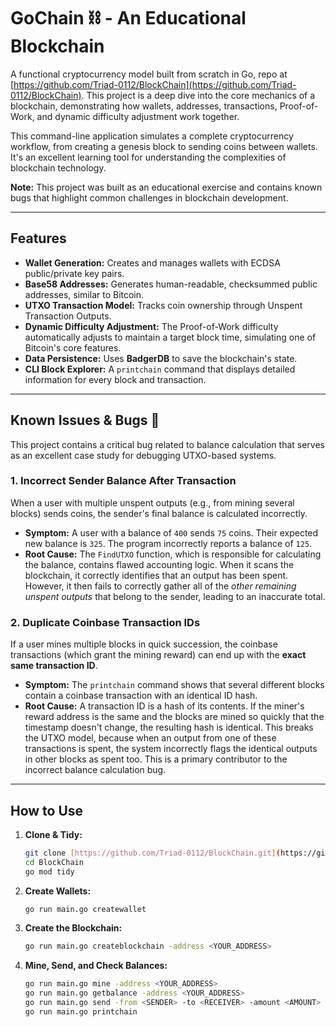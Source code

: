 # GoChain ⛓️ - An Educational Blockchain

A functional cryptocurrency model built from scratch in Go, repo at [https://github.com/Triad-0112/BlockChain](https://github.com/Triad-0112/BlockChain). This project is a deep dive into the core mechanics of a blockchain, demonstrating how wallets, addresses, transactions, Proof-of-Work, and dynamic difficulty adjustment work together.

This command-line application simulates a complete cryptocurrency workflow, from creating a genesis block to sending coins between wallets. It's an excellent learning tool for understanding the complexities of blockchain technology.

**Note:** This project was built as an educational exercise and contains known bugs that highlight common challenges in blockchain development.

---

## Features

* **Wallet Generation:** Creates and manages wallets with ECDSA public/private key pairs.
* **Base58 Addresses:** Generates human-readable, checksummed public addresses, similar to Bitcoin.
* **UTXO Transaction Model:** Tracks coin ownership through Unspent Transaction Outputs.
* **Dynamic Difficulty Adjustment:** The Proof-of-Work difficulty automatically adjusts to maintain a target block time, simulating one of Bitcoin's core features. 
* **Data Persistence:** Uses **BadgerDB** to save the blockchain's state.
* **CLI Block Explorer:** A `printchain` command that displays detailed information for every block and transaction.

---

## Known Issues & Bugs 🐞

This project contains a critical bug related to balance calculation that serves as an excellent case study for debugging UTXO-based systems.

### 1. Incorrect Sender Balance After Transaction

When a user with multiple unspent outputs (e.g., from mining several blocks) sends coins, the sender's final balance is calculated incorrectly.

* **Symptom:** A user with a balance of `400` sends `75` coins. Their expected new balance is `325`. The program incorrectly reports a balance of `125`.
* **Root Cause:** The `FindUTXO` function, which is responsible for calculating the balance, contains flawed accounting logic. When it scans the blockchain, it correctly identifies that an output has been spent. However, it then fails to correctly gather all of the *other remaining unspent outputs* that belong to the sender, leading to an inaccurate total.

### 2. Duplicate Coinbase Transaction IDs

If a user mines multiple blocks in quick succession, the coinbase transactions (which grant the mining reward) can end up with the **exact same transaction ID**.

* **Symptom:** The `printchain` command shows that several different blocks contain a coinbase transaction with an identical ID hash.
* **Root Cause:** A transaction ID is a hash of its contents. If the miner's reward address is the same and the blocks are mined so quickly that the timestamp doesn't change, the resulting hash is identical. This breaks the UTXO model, because when an output from one of these transactions is spent, the system incorrectly flags the identical outputs in other blocks as spent too. This is a primary contributor to the incorrect balance calculation bug.

---

## How to Use

1.  **Clone & Tidy:**
    ```bash
    git clone [https://github.com/Triad-0112/BlockChain.git](https://github.com/Triad-0112/BlockChain.git)
    cd BlockChain
    go mod tidy
    ```

2.  **Create Wallets:**
    ```bash
    go run main.go createwallet
    ```

3.  **Create the Blockchain:**
    ```bash
    go run main.go createblockchain -address <YOUR_ADDRESS>
    ```

4.  **Mine, Send, and Check Balances:**
    ```bash
    go run main.go mine -address <YOUR_ADDRESS>
    go run main.go getbalance -address <YOUR_ADDRESS>
    go run main.go send -from <SENDER> -to <RECEIVER> -amount <AMOUNT>
    go run main.go printchain
    ```